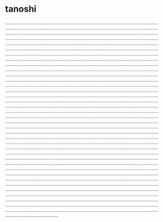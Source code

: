 # tanoshi
.......................................................................................................................................................................................................................................................................................................................................................................................................................................................................................................................................................................................................................................................................................................................................................................................................................................................................................................................................................................................................................................................................................................................................................................................................................................................................................................................................................................................................................................................................................................................................................................................................................................................................................................................................................................................................................................................................................................................................................................................................................................................................................................................................................................................................................................................................................................................................................................................................................................................................................................................................................................................................................................................................................................................................................................................................................................................................................................................................................................................................................................................................................................................................................................................................................................................................................................................................................................................................................................................................................................................................................................................................................................................................................................................................................................................................................................................................................................................................................................................................................................................................................................................................................................................................................................................................................................................................................................................................................................................................................................................................................................................................................................................................................................................................................................................................................